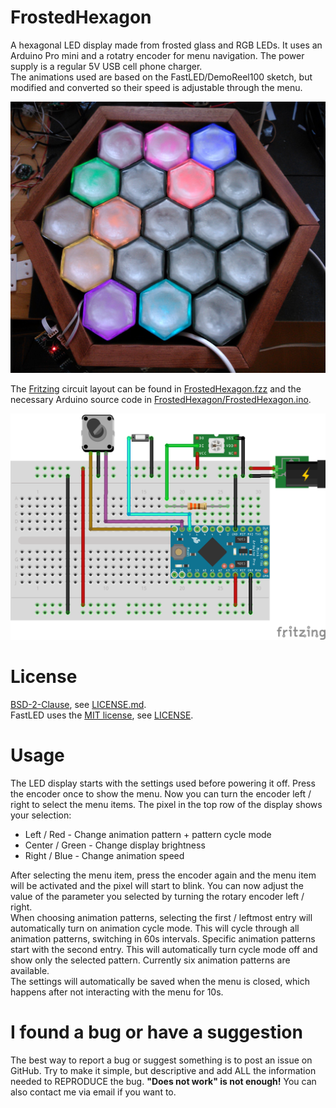 FrostedHexagon
========
A hexagonal LED display made from frosted glass and RGB LEDs. It uses an Arduino Pro mini and a rotatry encoder for menu navigation. The power supply is a regular 5V USB cell phone charger.  
The animations used are based on the FastLED/DemoReel100 sketch, but modified and converted so their speed is adjustable through the menu.

![FrostedHexagon in semi-finished state](frosthex.jpg?raw=true)  

The [Fritzing](http://fritzing.org/) circuit layout can be found in [FrostedHexagon.fzz](FrostedHexagon.fzz) and the necessary Arduino source code in [FrostedHexagon/FrostedHexagon.ino](FrostedHexagon/FrostedHexagon.ino).  

![Fritzing cicuit](fritzing_circuit.png?raw=true)  

License
========
[BSD-2-Clause](http://opensource.org/licenses/BSD-2-Clause), see [LICENSE.md](LICENSE.md).  
FastLED uses the [MIT license](https://opensource.org/licenses/MIT), see [LICENSE](https://github.com/FastLED/FastLED/blob/master/LICENSE).  

Usage
========
The LED display starts with the settings used before powering it off. Press the encoder once to show the menu. 
Now you can turn the encoder left / right to select the menu items. The pixel in the top row of the display shows your selection:  
 * Left / Red - Change animation pattern + pattern cycle mode
 * Center / Green - Change display brightness
 * Right / Blue - Change animation speed

After selecting the menu item, press the encoder again and the menu item will be activated and the pixel will start to blink. 
You can now adjust the value of the parameter you selected by turning the rotary encoder left / right.  
When choosing animation patterns, selecting the first / leftmost entry will automatically turn on animation cycle mode. This will cycle through all animation patterns, switching in 60s intervals. Specific animation patterns start with the second entry. This will automatically turn cycle mode off and show only the selected pattern. Currently six animation patterns are available.  
The settings will automatically be saved when the menu is closed, which happens after not interacting with the menu for 10s.

I found a bug or have a suggestion
========
The best way to report a bug or suggest something is to post an issue on GitHub. Try to make it simple, but descriptive and add ALL the information needed to REPRODUCE the bug. **"Does not work" is not enough!** You can also contact me via email if you want to.

